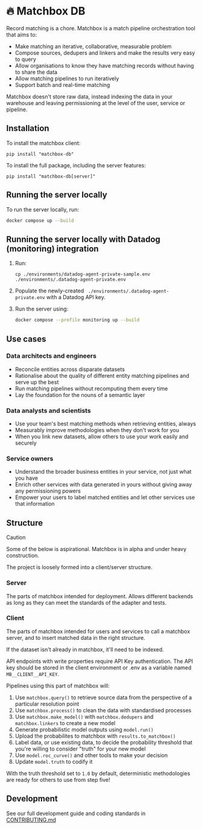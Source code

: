 # 🔥 Matchbox DB

Record matching is a chore. Matchbox is a match pipeline orchestration tool that aims to:

* Make matching an iterative, collaborative, measurable problem
* Compose sources, dedupers and linkers and make the results very easy to query
* Allow organisations to know they have matching records without having to share the data
* Allow matching pipelines to run iteratively
* Support batch and real-time matching 

Matchbox doesn't store raw data, instead indexing the data in your warehouse and leaving permissioning at the level of the user, service or pipeline. 

## Installation
To install the matchbox client:
```
pip install "matchbox-db"
```

To install the full package, including the server features:

```
pip install "matchbox-db[server]"
```

## Running the server locally

To run the server locally, run:

```bash
docker compose up --build
```

## Running the server locally with Datadog (monitoring) integration

1. Run:

   ```
   cp ./environments/datadog-agent-private-sample.env ./environments/.datadog-agent-private.env
   ```

2. Populate the newly-created ` ./environments/.datadog-agent-private.env` with a Datadog API key.


3. Run the server using:

   ```bash
   docker compose --profile monitoring up --build
   ```


## Use cases

### Data architects and engineers

* Reconcile entities across disparate datasets
* Rationalise about the quality of different entity matching pipelines and serve up the best
* Run matching pipelines without recomputing them every time
* Lay the foundation for the nouns of a semantic layer

### Data analysts and scientists

* Use your team's best matching methods when retrieving entities, always
* Measurably improve methodologies when they don't work for you
* When you link new datasets, allow others to use your work easily and securely

### Service owners

* Understand the broader business entities in your service, not just what you have
* Enrich other services with data generated in yours without giving away any permissioning powers
* Empower your users to label matched entities and let other services use that information

## Structure

> [!CAUTION]
> Some of the below is aspirational. Matchbox is in alpha and under heavy construction.

The project is loosely formed into a client/server structure.

### Server

The parts of matchbox intended for deployment. Allows different backends as long as they can meet the standards of the adapter and tests.

### Client

The parts of matchbox intended for users and services to call a matchbox server, and to insert matched data in the right structure.

If the dataset isn't already in matchbox, it'll need to be indexed.

API endpoints with write properties require API Key authentication. The API key should be stored in the client environment or .env as a variable named `MB__CLIENT__API_KEY`.

Pipelines using this part of matchbox will:

1. Use `matchbox.query()` to retrieve source data from the perspective of a particular resolution point
2. Use `matchbox.process()` to clean the data with standardised processes
3. Use `matchbox.make_model()` with `matchbox.dedupers` and `matchbox.linkers` to create a new model
4. Generate probabilistic model outputs using `model.run()`
5. Upload the probabilites to matchbox with `results.to_matchbox()`
6. Label data, or use existing data, to decide the probability threshold that you're willing to consider "truth" for your new model
7. Use `model.roc_curve()` and other tools to make your decision
8. Update `model.truth` to codify it

With the truth threshold set to `1.0` by default, deterministic methodologies are ready for others to use from step five!

## Development

See our full development guide and coding standards in [CONTRIBUTING.md](./docs/contributing.md)
